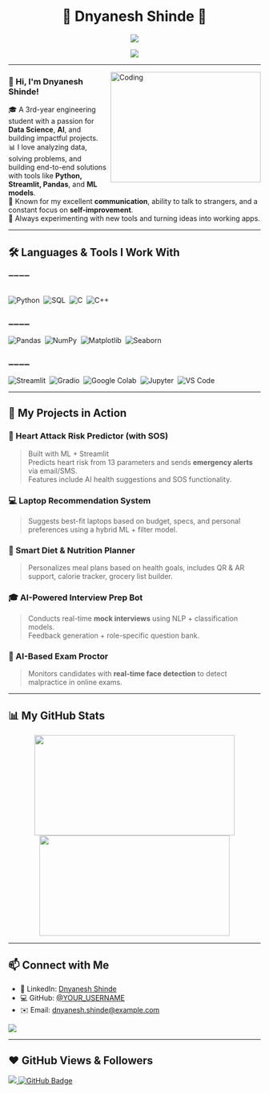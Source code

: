 <h1 align="center">🚀 Dnyanesh Shinde 🚀</h1>

<p align="center">
  <img src="https://readme-typing-svg.herokuapp.com?lines=Data+Science+Enthusiast;ML+%7C+AI+%7C+Web+App+Developer;Problem+Solver+%26+Lifelong+Learner&center=true&width=500&height=45&color=F75C00&vCenter=true&size=22"/>
</p>

<p align="center">
  <a href="https://github.com/YOUR_USERNAME/YOUR_PROFILE_REPO/raw/main/Dnyanesh_Shinde_Resume.pdf" target="_blank">
    <img src="https://img.shields.io/badge/📄 Download_My_Resume-orange?style=for-the-badge&logo=google-drive&logoColor=white">
  </a>
</p>

---

<img align="right" alt="Coding" src="https://media.giphy.com/media/qgQUggAC3Pfv687qPC/giphy.gif" width="300" height="220"/>

### 👋 Hi, I'm Dnyanesh Shinde!

🎓 A 3rd-year engineering student with a passion for **Data Science**, **AI**, and building impactful projects.  
📊 I love analyzing data, solving problems, and building end-to-end solutions with tools like **Python, Streamlit, Pandas**, and **ML models**.  
💬 Known for my excellent **communication**, ability to talk to strangers, and a constant focus on **self-improvement**.  
🚀 Always experimenting with new tools and turning ideas into working apps.  

---

## 🛠️ Languages & Tools I Work With

➖➖➖➖  
</br>

![Python](https://img.shields.io/badge/-Python-000?style=for-the-badge&logo=python)&nbsp;
![SQL](https://img.shields.io/badge/-SQL-000?style=for-the-badge&logo=mysql)&nbsp;
![C](https://img.shields.io/badge/-C-000?style=for-the-badge&logo=c&logoColor=white)&nbsp;
![C++](https://img.shields.io/badge/-C++-000?style=for-the-badge&logo=c%2B%2B&logoColor=white)&nbsp;

</br>
➖➖➖➖  
</br>

![Pandas](https://img.shields.io/badge/-Pandas-000?style=for-the-badge&logo=pandas)&nbsp;
![NumPy](https://img.shields.io/badge/-NumPy-000?style=for-the-badge&logo=numpy)&nbsp;
![Matplotlib](https://img.shields.io/badge/-Matplotlib-000?style=for-the-badge&logo=matplotlib)&nbsp;
![Seaborn](https://img.shields.io/badge/-Seaborn-000?style=for-the-badge&logo=seaborn)&nbsp;

</br>
➖➖➖➖  
</br>

![Streamlit](https://img.shields.io/badge/-Streamlit-000?style=for-the-badge&logo=streamlit)&nbsp;
![Gradio](https://img.shields.io/badge/-Gradio-000?style=for-the-badge&logo=gradio)&nbsp;
![Google Colab](https://img.shields.io/badge/-Google%20Colab-000?style=for-the-badge&logo=googlecolab)&nbsp;
![Jupyter](https://img.shields.io/badge/-Jupyter-000?style=for-the-badge&logo=jupyter)&nbsp;
![VS Code](https://img.shields.io/badge/-VS%20Code-000?style=for-the-badge&logo=visualstudiocode)&nbsp;

---

## 🚀 My Projects in Action

### 🧠 Heart Attack Risk Predictor (with SOS)
> Built with ML + Streamlit  
> Predicts heart risk from 13 parameters and sends **emergency alerts** via email/SMS.  
> Features include AI health suggestions and SOS functionality.

### 💻 Laptop Recommendation System
> Suggests best-fit laptops based on budget, specs, and personal preferences using a hybrid ML + filter model.

### 🍎 Smart Diet & Nutrition Planner
> Personalizes meal plans based on health goals, includes QR & AR support, calorie tracker, grocery list builder.

### 🎓 AI-Powered Interview Prep Bot
> Conducts real-time **mock interviews** using NLP + classification models.  
> Feedback generation + role-specific question bank.

### 🎥 AI-Based Exam Proctor
> Monitors candidates with **real-time face detection** to detect malpractice in online exams.

---

## 📊 My GitHub Stats

<p align="center">
  <a href="https://github.com/YOUR_USERNAME">
    <img src="https://streak-stats.demolab.com?user=YOUR_USERNAME&theme=tokyonight&hide_border=false" width="400" height="200"/>
  </a>
  <a href="https://github.com/YOUR_USERNAME">
    <img src="https://github-readme-stats.vercel.app/api?username=YOUR_USERNAME&show_icons=true&theme=tokyonight&count_private=true" width="380" height="200"/>
  </a>
</p>

---

## 📫 Connect with Me

- 🔗 LinkedIn: [Dnyanesh Shinde](https://www.linkedin.com/in/YOUR-LINKEDIN-URL)
- 💻 GitHub: [@YOUR_USERNAME](https://github.com/YOUR_USERNAME)
- ✉️ Email: dnyanesh.shinde@example.com

<p align="left">
  <a href="https://github.com/YOUR_USERNAME/YOUR_PROFILE_REPO/raw/main/Dnyanesh_Shinde_Resume.pdf" target="_blank">
    <img src="https://img.shields.io/badge/📄 Resume-blue?style=flat-square&logo=github&logoColor=white">
  </a>
</p>

---

## ❤️ GitHub Views & Followers

<a href="https://github.com/YOUR_USERNAME">
  <img src="https://komarev.com/ghpvc/?username=YOUR_USERNAME&color=blueviolet">
</a>
<a href="https://github.com/YOUR_USERNAME?tab=followers">
  <img src="https://img.shields.io/github/followers/YOUR_USERNAME?label=Followers&style=social" alt="GitHub Badge">
</a>
